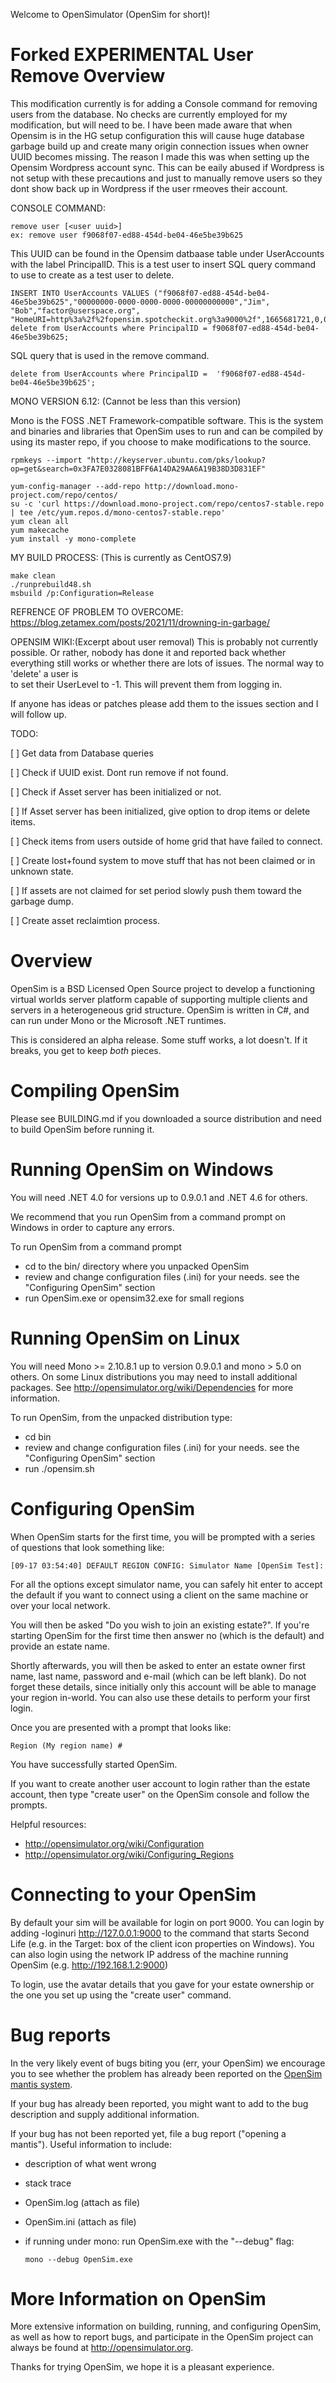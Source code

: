 Welcome to OpenSimulator (OpenSim for short)!

# Forked EXPERIMENTAL User Remove Overview 

This modification currently is for adding a Console command for removing users from the database. 
No checks are currently employed for my modification, but will need to be. I have been made aware 
that when Opensim is in the HG setup configuration this will cause huge database garbage build up
and create many origin connection issues when owner UUID becomes missing. The reason I made this 
was when setting up the Opensim Wordpress account sync. This can be eaily abused if Wordpress is
 not setup with these precautions and just to manually remove users so they dont show back up in 
Wordpress if the user rmeoves their account. 

CONSOLE COMMAND:
```
remove user [<user uuid>]
ex: remove user f9068f07-ed88-454d-be04-46e5be39b625
```

This UUID can be found in the Opensim datbaase table under UserAccounts with the label PrincipalID.
This is a test user to insert SQL query command to use to create as a test user to delete. 
```
INSERT INTO UserAccounts VALUES ("f9068f07-ed88-454d-be04-46e5be39b625","00000000-0000-0000-0000-00000000000","Jim", "Bob","factor@userspace.org", "HomeURI=http%3a%2f%2fopensim.spotcheckit.org%3a9000%2f",1665681721,0,0,"",1);
delete from UserAccounts where PrincipalID = f9068f07-ed88-454d-be04-46e5be39b625;
```
SQL query that is used in the remove command.
```
delete from UserAccounts where PrincipalID =  'f9068f07-ed88-454d-be04-46e5be39b625';
```

MONO VERSION 6.12: (Cannot be less than this version)

Mono is the FOSS .NET Framework-compatible software. This is the system and binaries and libraries that OpenSim uses to run and can be compiled by using its master repo, if you choose to make modifications to the source.
```
rpmkeys --import "http://keyserver.ubuntu.com/pks/lookup?op=get&search=0x3FA7E0328081BFF6A14DA29AA6A19B38D3D831EF"

yum-config-manager --add-repo http://download.mono-project.com/repo/centos/
su -c 'curl https://download.mono-project.com/repo/centos7-stable.repo | tee /etc/yum.repos.d/mono-centos7-stable.repo'
yum clean all
yum makecache
yum install -y mono-complete
```


MY BUILD PROCESS: (This is currently as CentOS7.9)
```
make clean
./runprebuild48.sh
msbuild /p:Configuration=Release
```

REFRENCE OF PROBLEM TO OVERCOME:
https://blog.zetamex.com/posts/2021/11/drowning-in-garbage/

OPENSIM WIKI:(Excerpt about user removal)
This is probably not currently possible. Or rather, nobody has done it and reported back whether 
everything still works or whether there are lots of issues. The normal way to 'delete' a user is  
to set their UserLevel to -1. This will prevent them from logging in.


If anyone has ideas or patches please add them to the issues section and I will follow up. 

TODO:

[ ] Get data from Database queries 

[ ] Check if UUID exist. Dont run remove if not found.

[ ] Check if Asset server has been initialized or not. 

[ ] If Asset server has been initialized, give option to drop items or delete items. 

[ ] Check items from users outside of home grid that have failed to connect.  

[ ] Create lost+found system to move stuff that has not been claimed or in unknown state. 

[ ] If assets are not claimed for set period slowly push them toward the garbage dump.

[ ] Create asset reclaimtion process. 


# Overview

OpenSim is a BSD Licensed Open Source project to develop a functioning
virtual worlds server platform capable of supporting multiple clients
and servers in a heterogeneous grid structure. OpenSim is written in
C#, and can run under Mono or the Microsoft .NET runtimes.

This is considered an alpha release.  Some stuff works, a lot doesn't.
If it breaks, you get to keep *both* pieces.

# Compiling OpenSim

Please see BUILDING.md if you downloaded a source distribution and 
need to build OpenSim before running it.

# Running OpenSim on Windows

You will need .NET 4.0 for versions up to 0.9.0.1 and .NET 4.6 for others.

We recommend that you run OpenSim from a command prompt on Windows in order
to capture any errors.

To run OpenSim from a command prompt

 * cd to the bin/ directory where you unpacked OpenSim
 * review and change configuration files (.ini) for your needs. see the "Configuring OpenSim" section
 * run OpenSim.exe or opensim32.exe for small regions


# Running OpenSim on Linux

You will need Mono >= 2.10.8.1 up to version 0.9.0.1 and mono > 5.0 on others.  On some Linux distributions you
may need to install additional packages.  See http://opensimulator.org/wiki/Dependencies
for more information.

To run OpenSim, from the unpacked distribution type:

 * cd bin
 * review and change configuration files (.ini) for your needs. see the "Configuring OpenSim" section
 * run ./opensim.sh


# Configuring OpenSim

When OpenSim starts for the first time, you will be prompted with a
series of questions that look something like:

	[09-17 03:54:40] DEFAULT REGION CONFIG: Simulator Name [OpenSim Test]:

For all the options except simulator name, you can safely hit enter to accept
the default if you want to connect using a client on the same machine or over
your local network.

You will then be asked "Do you wish to join an existing estate?".  If you're
starting OpenSim for the first time then answer no (which is the default) and
provide an estate name.

Shortly afterwards, you will then be asked to enter an estate owner first name,
last name, password and e-mail (which can be left blank).  Do not forget these
details, since initially only this account will be able to manage your region
in-world.  You can also use these details to perform your first login.

Once you are presented with a prompt that looks like:

	Region (My region name) #

You have successfully started OpenSim.

If you want to create another user account to login rather than the estate
account, then type "create user" on the OpenSim console and follow the prompts.

Helpful resources:
 * http://opensimulator.org/wiki/Configuration
 * http://opensimulator.org/wiki/Configuring_Regions

# Connecting to your OpenSim

By default your sim will be available for login on port 9000.  You can login by
adding -loginuri http://127.0.0.1:9000 to the command that starts Second Life
(e.g. in the Target: box of the client icon properties on Windows).  You can
also login using the network IP address of the machine running OpenSim (e.g.
http://192.168.1.2:9000)

To login, use the avatar details that you gave for your estate ownership or the
one you set up using the "create user" command.

# Bug reports

In the very likely event of bugs biting you (err, your OpenSim) we
encourage you to see whether the problem has already been reported on
the [OpenSim mantis system](http://opensimulator.org/mantis/main_page.php).

If your bug has already been reported, you might want to add to the
bug description and supply additional information.

If your bug has not been reported yet, file a bug report ("opening a
mantis"). Useful information to include:
 * description of what went wrong
 * stack trace
 * OpenSim.log (attach as file)
 * OpenSim.ini (attach as file)
 * if running under mono: run OpenSim.exe with the "--debug" flag:

       mono --debug OpenSim.exe

# More Information on OpenSim

More extensive information on building, running, and configuring
OpenSim, as well as how to report bugs, and participate in the OpenSim
project can always be found at http://opensimulator.org.

Thanks for trying OpenSim, we hope it is a pleasant experience.

